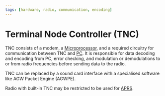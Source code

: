 ```yaml
---
tags: [hardware, radio, communication, encoding]
---
```


# Terminal Node Controller (TNC)

TNC consists of a modem, a [Microprocessor](202404051142.md), and a required
circuitry for communication between TNC and [PC](202410081117.md). It is
responsible for data decoding and encoding from PC, error checking, and
modulation or demodulations to or from radio frequencies before sending data to
the radio.

TNC can be replaced by a sound card interface with a specialised software like
AGW Packet Engine (AGWPE).

Radio with built-in TNC may be restricted to be used for [APRS](202410081132.md).

